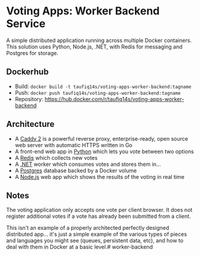 # Voting Apps: Worker Backend Service
A simple distributed application running across multiple Docker containers.
This solution uses Python, Node.js, .NET, with Redis for messaging and Postgres for storage.

## Dockerhub
* Build: `docker build -t taufiq14s/voting-apps-worker-backend:tagname`
* Push: `docker push taufiq14s/voting-apps-worker-backend:tagname`
* Repository: https://hub.docker.com/r/taufiq14s/voting-apps-worker-backend

## Architecture

* A [Caddy 2](https://hub.docker.com/_/caddy) is a powerful reverse proxy, enterprise-ready, open source web server with automatic HTTPS written in Go
* A front-end web app in [Python](/vote) which lets you vote between two options
* A [Redis](https://hub.docker.com/_/redis/) which collects new votes
* A [.NET](/worker/) worker which consumes votes and stores them in…
* A [Postgres](https://hub.docker.com/_/postgres/) database backed by a Docker volume
* A [Node.js](/result) web app which shows the results of the voting in real time

## Notes

The voting application only accepts one vote per client browser. It does not register additional votes if a vote has already been submitted from a client.

This isn't an example of a properly architected perfectly designed distributed app... it's just a simple
example of the various types of pieces and languages you might see (queues, persistent data, etc), and how to
deal with them in Docker at a basic level.# worker-backend
